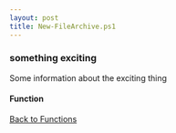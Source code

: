 ```yaml
---
layout: post
title: New-FileArchive.ps1
---
```


### something exciting

Some information about the exciting thing

#### Function

<script src="https://gist-it.appspot.com/github.com/BanterBoy/scripts-blog/blob/master/PowerShell/functions/compression/New-FileArchive.ps1" crossorigin="anonymous"></script>

<a href="/menu/_pages/functions.html">Back to Functions</a>
